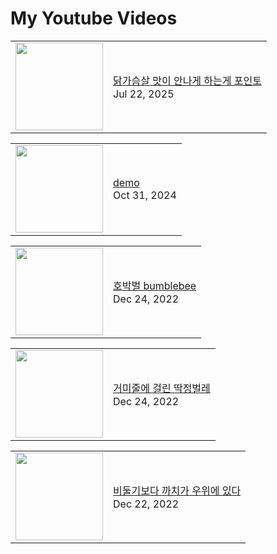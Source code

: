 # My Youtube Videos
<!-- BLOG-POST-LIST:START --><table><tr><td><a href="https://www.youtube.com/shorts/voInCzGTXSI"><img width="140px" src="https://i.ytimg.com/vi/voInCzGTXSI/mqdefault.jpg"></a></td>
<td><a href="https://www.youtube.com/shorts/voInCzGTXSI">닭가슴살 맛이 안나게 하는게 포인토</a><br/>Jul 22, 2025</td></tr></table>
<table><tr><td><a href="https://www.youtube.com/watch?v=SB6WYvkoR4E"><img width="140px" src="https://i.ytimg.com/vi/SB6WYvkoR4E/mqdefault.jpg"></a></td>
<td><a href="https://www.youtube.com/watch?v=SB6WYvkoR4E">demo</a><br/>Oct 31, 2024</td></tr></table>
<table><tr><td><a href="https://www.youtube.com/shorts/aBJEJ-AqUHI"><img width="140px" src="https://i.ytimg.com/vi/aBJEJ-AqUHI/mqdefault.jpg"></a></td>
<td><a href="https://www.youtube.com/shorts/aBJEJ-AqUHI">호박벌 bumblebee</a><br/>Dec 24, 2022</td></tr></table>
<table><tr><td><a href="https://www.youtube.com/shorts/Ok1NuPSPeA0"><img width="140px" src="https://i.ytimg.com/vi/Ok1NuPSPeA0/mqdefault.jpg"></a></td>
<td><a href="https://www.youtube.com/shorts/Ok1NuPSPeA0">거미줄에 걸린 딱정벌레</a><br/>Dec 24, 2022</td></tr></table>
<table><tr><td><a href="https://www.youtube.com/shorts/eAZ-gIy4DKs"><img width="140px" src="https://i.ytimg.com/vi/eAZ-gIy4DKs/mqdefault.jpg"></a></td>
<td><a href="https://www.youtube.com/shorts/eAZ-gIy4DKs">비둘기보다 까치가 우위에 있다</a><br/>Dec 22, 2022</td></tr></table>
<!-- BLOG-POST-LIST:END -->
